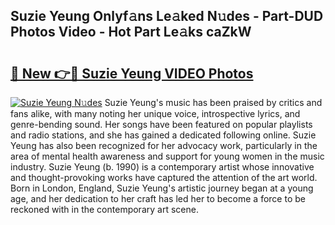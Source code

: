 ## Suzie Yeung Onlyf𝚊ns Le𝚊ked N𝚞des - Part-DUD Photos Video - Hot Part Le𝚊ks caZkW

# <h2><a href="http://ac47425.deff.icu/?id=Suzie+Yeung">🔗 New 👉🔴 Suzie Yeung VIDEO Photos</a></h2>

[![Suzie Yeung N𝚞des](https://i.imgur.com/rIISA9y.gif)](http://ac47425.deff.icu/?id=Suzie+Yeung)
Suzie Yeung's music has been praised by critics and fans alike, with many noting her unique voice, introspective lyrics, and genre-bending sound. Her songs have been featured on popular playlists and radio stations, and she has gained a dedicated following online. Suzie Yeung has also been recognized for her advocacy work, particularly in the area of mental health awareness and support for young women in the music industry. Suzie Yeung (b. 1990) is a contemporary artist whose innovative and thought-provoking works have captured the attention of the art world. Born in London, England, Suzie Yeung's artistic journey began at a young age, and her dedication to her craft has led her to become a force to be reckoned with in the contemporary art scene.
